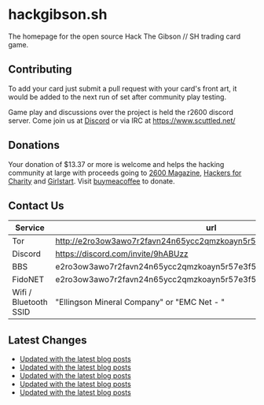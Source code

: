 # hackgibson.sh
The homepage for the open source Hack The Gibson // SH trading card game.


## Contributing

To add your card just submit a pull request with your card's front art, it would be added to the next run of set after community play testing.

Game play and discussions over the project is held the r2600 discord server. Come join us at [Discord](https://discord.com/invite/9hABUzz) or via IRC at https://www.scuttled.net/


## Donations

Your donation of $13.37 or more is welcome and helps the hacking community at large with proceeds going to [2600 Magazine](https://2600.com/), [Hackers for Charity](https://hackersforcharity.org) and [Girlstart](https://girlstart.org).  Visit [buymeacoffee](https://www.buymeacoffee.com/hackgibson.sh) to donate.


## Contact Us

Service | url
-|-
Tor | http://e2ro3ow3awo7r2favn24n65ycc2qmzkoayn5r57e3f56nvjwdcgg32ad.onion
Discord | https://discord.com/invite/9hABUzz
BBS | e2ro3ow3awo7r2favn24n65ycc2qmzkoayn5r57e3f56nvjwdcgg32ad.onion:23
FidoNET | e2ro3ow3awo7r2favn24n65ycc2qmzkoayn5r57e3f56nvjwdcgg32ad.onion:24554
Wifi / Bluetooth SSID | "Ellingson Mineral Company" or "EMC Net - <fidonet address>"

## Latest Changes
<!-- BLOG-POST-LIST:START -->
- [Updated with the latest blog posts](https://github.com/DFW2600/hackgibson.sh/commit/7437bec6e686f8081cdc24bd1dda8899aa156223)
- [Updated with the latest blog posts](https://github.com/DFW2600/hackgibson.sh/commit/32b8e59e05d879a3c37154e3d7ff4608c90a1c97)
- [Updated with the latest blog posts](https://github.com/DFW2600/hackgibson.sh/commit/c9be98f795fc728ee60912ffb9e149becf03da12)
- [Updated with the latest blog posts](https://github.com/DFW2600/hackgibson.sh/commit/e8f578b69847d7b6bc50a40e4954dd0a54fea584)
- [Updated with the latest blog posts](https://github.com/DFW2600/hackgibson.sh/commit/0a64776cbdefbfe1dead5a0f89a5e061d76c1be0)
<!-- BLOG-POST-LIST:END -->

